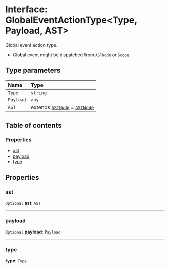 # Interface: GlobalEventActionType\<Type, Payload, AST>

Global event action type.

* Global event might be dispatched from `ASTNode` or `Scope`.

## Type parameters

| Name | Type |
| :------ | :------ |
| `Type` | `string` |
| `Payload` | `any` |
| `AST` | extends [`ASTNode`](/auto-docs/variable-core/classes/ASTNode.md) = [`ASTNode`](/auto-docs/variable-core/classes/ASTNode.md) |

## Table of contents

### Properties

* [ast](/auto-docs/variable-core/interfaces/GlobalEventActionType.md#ast)
* [payload](/auto-docs/variable-core/interfaces/GlobalEventActionType.md#payload)
* [type](/auto-docs/variable-core/interfaces/GlobalEventActionType.md#type)

## Properties

### ast

`Optional` **ast**: `AST`

***

### payload

`Optional` **payload**: `Payload`

***

### type

**type**: `Type`
